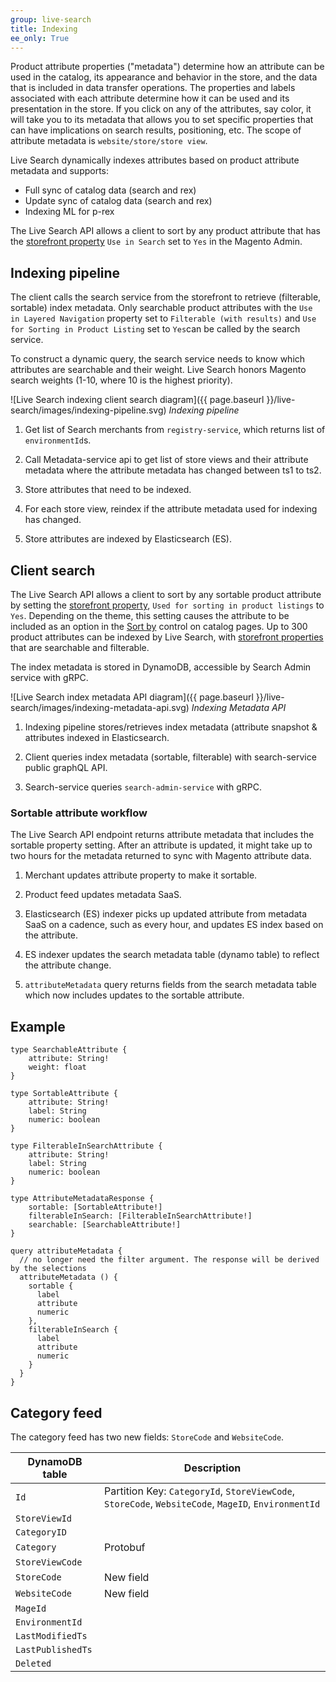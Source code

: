 ```yaml
---
group: live-search
title: Indexing
ee_only: True
---
```


Product attribute properties ("metadata") determine how an attribute can be used in the catalog, its appearance and behavior in the store, and the data that is included in data transfer operations. The properties and labels associated with each attribute determine how it can be used and its presentation in the store. If you click on any of the attributes, say color, it will take you to its metadata that allows you to set specific properties that can have implications on search results, positioning, etc. The scope of attribute metadata is `website/store/store view`. 

Live Search dynamically indexes attributes based on product attribute metadata and supports:

-  Full sync of catalog data (search and rex)
-  Update sync of catalog data (search and rex)
-  Indexing ML for p-rex

The Live Search API allows a client to sort by any product attribute that has the [storefront property](https://docs.magento.com/user-guide/stores/attributes-product.html) `Use in Search` set to `Yes` in the Magento Admin.

## Indexing pipeline

The client calls the search service from the storefront to retrieve (filterable, sortable) index metadata. Only searchable product attributes with the `Use in Layered Navigation` property set to `Filterable (with results)` and `Use for Sorting in Product Listing` set to `Yes`can be called by the search service.

To construct a dynamic query, the search service needs to know which attributes are searchable and their weight. Live Search honors Magento search weights (1-10, where 10 is the highest priority).

![Live Search indexing client search diagram]({{ page.baseurl }}/live-search/images/indexing-pipeline.svg)
_Indexing pipeline_

1. Get list of Search merchants from `registry-service`, which returns list of `environmentId`s.

1. Call Metadata-service api to get list of store views and their attribute metadata where the attribute metadata has changed between ts1 to ts2.

1. Store attributes that need to be indexed.

1. For each store view, reindex if the attribute metadata used for indexing has changed.

1. Store attributes are indexed by Elasticsearch (ES).

## Client search

The Live Search API allows a client to sort by any sortable product attribute by setting the [storefront property](https://docs.magento.com/user-guide/stores/attributes-product.html), `Used for sorting in product listings` to `Yes`. Depending on the theme, this setting causes the attribute to be included as an option in the [Sort by](https://docs.magento.com/user-guide/catalog/navigation-pagination.html) control on catalog pages. Up to 300 product attributes can be indexed by Live Search, with [storefront properties](https://docs.magento.com/user-guide/stores/attributes-product.html) that are searchable and filterable.

The index metadata is stored in DynamoDB, accessible by Search Admin service with gRPC.

![Live Search index metadata API diagram]({{ page.baseurl }}/live-search/images/indexing-metadata-api.svg)
_Indexing Metadata API_

1. Indexing pipeline stores/retrieves index metadata (attribute snapshot & attributes indexed in Elasticsearch.

1. Client queries index metadata (sortable, filterable) with search-service public graphQL API.

1. Search-service queries `search-admin-service` with gRPC.

### Sortable attribute workflow

The Live Search API endpoint returns attribute metadata that includes the sortable property setting. After an attribute is updated, it might take up to two hours for the metadata returned to sync with Magento attribute data.

1.	Merchant updates attribute property to make it sortable.

1.	Product feed updates metadata SaaS.

1.	Elasticsearch (ES) indexer picks up updated attribute from metadata SaaS on a cadence, such as every hour, and updates ES index based on the attribute.

1.	ES indexer updates the search metadata table (dynamo table) to reflect the attribute change.

1.	`attributeMetadata` query returns fields from the search metadata table which now includes updates to the sortable attribute.

## Example

```text
type SearchableAttribute {
    attribute: String!
    weight: float
}
 
type SortableAttribute {
    attribute: String!
    label: String
    numeric: boolean
}
 
type FilterableInSearchAttribute {
    attribute: String!
    label: String
    numeric: boolean
}
 
type AttributeMetadataResponse {
    sortable: [SortableAttribute!]
    filterableInSearch: [FilterableInSearchAttribute!]
    searchable: [SearchableAttribute!]
}
 
query attributeMetadata {
  // no longer need the filter argument. The response will be derived by the selections
  attributeMetadata () {
    sortable {
      label
      attribute
      numeric
    },
    filterableInSearch {
      label
      attribute
      numeric
    }
  }
}
```

## Category feed

The category feed has two new fields: `StoreCode` and `WebsiteCode`.

|**DynamoDB table**|**Description**|
|--- |--- |
|`Id` |Partition Key: `CategoryId`, `StoreViewCode`, `StoreCode`, `WebsiteCode`, `MageID`, `EnvironmentId`|
|`StoreViewId`| |
|`CategoryID`| |
|`Category`|Protobuf|
|`StoreViewCode`||
|`StoreCode`|New field|
|`WebsiteCode`|New field|
|`MageId`||
|`EnvironmentId`||
|`LastModifiedTs`||
|`LastPublishedTs`||
|`Deleted`|
